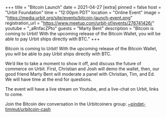 +++
title = "Bitcoin Launch"
date = 2021-04-27
[extra]
pinned = false
host = "Urbit Foundation"
time = "12:00pm PDT"
location = "Online Event"
image = "https://media.urbit.org/site/events/bitcoin-launch-event.png"
registration_url = "https://www.meetup.com/urbit-sf/events/276741426/"
youtube = "_aRnfacZPto"
guests = "Marty Bent"
description = "Bitcoin is coming to Urbit! With the upcoming release of the Bitcoin Wallet, you will be able to pay Urbit ships directly with BTC."
+++

Bitcoin is coming to Urbit! With the upcoming release of the Bitcoin Wallet, you will be able to pay Urbit ships directly with BTC.

We’d like to take a moment to show it off, and discuss the future of commerce on Urbit. First, Christian and Josh will demo the wallet, then, our good friend Marty Bent will moderate a panel with Christian, Tim, and Ed. We will have time at the end for questions.

The event will have a live stream on Youtube, and a live-chat on Urbit, links to come.

Join the Bitcoin dev conversation in the Urbitcoiners group: [~pindet-timmut/urbitcoin-cash](web+urbitgraph://group/~pindet-timmut/urbitcoin-cash)
